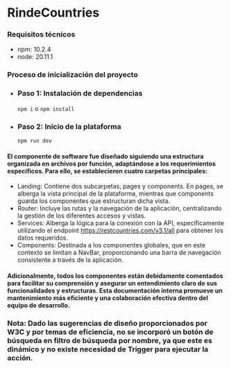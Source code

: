 # RindeCountries

### Requisitos técnicos 
-  npm: 10.2.4
- node: 20.11.1
### Proceso de inicialización del proyecto

- ### Paso 1: Instalación de dependencias
    `npm i` o `npm install`
- ### Paso 2: Inicio de la plataforma
    `npm run dev`


#### El componente de software fue diseñado siguiendo una estructura organizada en archivos por función, adaptándose a los requerimientos específicos. Para ello, se establecieron cuatro carpetas principales:

- Landing: Contiene dos subcarpetas, pages y components. En pages, se alberga la vista principal de la plataforma, mientras que components guarda los componentes que estructuran dicha vista.
- Router: Incluye las rutas y la navegación de la aplicación, centralizando la gestión de los diferentes accesos y vistas.
- Services: Alberga la lógica para la conexión con la API, específicamente utilizando el endpoint https://restcountries.com/v3.1/all para obtener los datos requeridos.
- Components: Destinada a los componentes globales, que en este contexto se limitan a NavBar, proporcionando una barra de navegación consistente a través de la aplicación.

#### Adicionalmente, todos los componentes están debidamente comentados para facilitar su comprensión y asegurar un entendimiento claro de sus funcionalidades y estructuras. Esta documentación interna promueve un mantenimiento más eficiente y una colaboración efectiva dentro del equipo de desarrollo.

### Nota: Dado las sugerencias de diseño proporcionados por W3C y por temas de eficiencia, no se incorporó un botón de búsqueda en filtro de búsqueda por nombre, ya que este es dinámico y no existe necesidad de Trigger para ejecutar la acción.